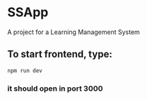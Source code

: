 # SSApp
A project for a Learning Management System

## To start frontend, type:

```
npm run dev
```
 ### it should open in port 3000
